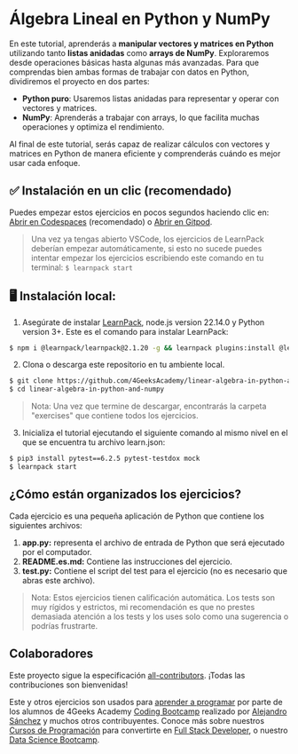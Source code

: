 <!-- hide -->
# Álgebra Lineal en Python y NumPy
<!-- endhide -->

En este tutorial, aprenderás a **manipular vectores y matrices en Python** utilizando tanto **listas anidadas** como **arrays de NumPy**. Exploraremos desde operaciones básicas hasta algunas más avanzadas. Para que comprendas bien ambas formas de trabajar con datos en Python, dividiremos el proyecto en dos partes:  

- **Python puro**: Usaremos listas anidadas para representar y operar con vectores y matrices.  
- **NumPy**: Aprenderás a trabajar con arrays, lo que facilita muchas operaciones y optimiza el rendimiento.  

Al final de este tutorial, serás capaz de realizar cálculos con vectores y matrices en Python de manera eficiente y comprenderás cuándo es mejor usar cada enfoque.  



<!-- hide -->

## ✅ Instalación en un clic (recomendado)

Puedes empezar estos ejercicios en pocos segundos haciendo clic en: [Abrir en Codespaces](https://codespaces.new/?repo=4GeeksAcademy/linear-algebra-in-python-and-numpy) (recomendado) o [Abrir en Gitpod](https://gitpod.io#https://github.com/4GeeksAcademy/linear-algebra-in-python-and-numpy).

> Una vez ya tengas abierto VSCode, los ejercicios de LearnPack deberían empezar automáticamente, si esto no sucede puedes intentar empezar los ejercicios escribiendo este comando en tu terminal: `$ learnpack start`

## 🖥️ Instalación local:

1. Asegúrate de instalar [LearnPack](https://learnpack.co), node.js version 22.14.0 y Python version 3+. Este es el comando para instalar LearnPack:

```bash
$ npm i @learnpack/learnpack@2.1.20 -g && learnpack plugins:install @learnpack/python@1.0.0
```

2. Clona o descarga este repositorio en tu ambiente local.

```bash
$ git clone https://github.com/4GeeksAcademy/linear-algebra-in-python-and-numpy.git
$ cd linear-algebra-in-python-and-numpy
```

> Nota: Una vez que termine de descargar, encontrarás la carpeta "exercises" que contiene todos los ejercicios.

3. Inicializa el tutorial ejecutando el siguiente comando al mismo nivel en el que se encuentra tu archivo learn.json: 

```bash
$ pip3 install pytest==6.2.5 pytest-testdox mock
$ learnpack start
```

<!-- endhide -->


## ¿Cómo están organizados los ejercicios?

Cada ejercicio es una pequeña aplicación de Python que contiene los siguientes archivos:

1. **app.py:** representa el archivo de entrada de Python que será ejecutado por el computador.
2. **README.es.md:** Contiene las instrucciones del ejercicio.
3. **test.py:** Contiene el script del test para el ejercicio (no es necesario que abras este archivo).

> Nota: Estos ejercicios tienen calificación automática. Los tests son muy rígidos y estrictos, mi recomendación es que no prestes demasiada atención a los tests y los uses solo como una sugerencia o podrías frustrarte.

## Colaboradores

Este proyecto sigue la especificación [all-contributors](https://github.com/kentcdodds/all-contributors). ¡Todas las contribuciones son bienvenidas!

Este y otros ejercicios son usados para [aprender a programar](https://4geeksacademy.com/es/aprender-a-programar/aprender-a-programar-desde-cero) por parte de los alumnos de 4Geeks Academy [Coding Bootcamp](https://4geeksacademy.com/us/coding-bootcamp) realizado por [Alejandro Sánchez](https://twitter.com/alesanchezr) y muchos otros contribuyentes. Conoce más sobre nuestros [Cursos de Programación](https://4geeksacademy.com/es/curso-de-programacion-desde-cero?lang=es) para convertirte en [Full Stack Developer](https://4geeksacademy.com/es/coding-bootcamps/desarrollador-full-stack/?lang=es), o nuestro [Data Science Bootcamp](https://4geeksacademy.com/es/coding-bootcamps/curso-datascience-machine-learning).
